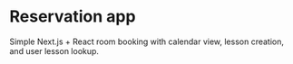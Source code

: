 # Reservation app
Simple Next.js + React room booking with calendar view, lesson creation, and user lesson lookup.
